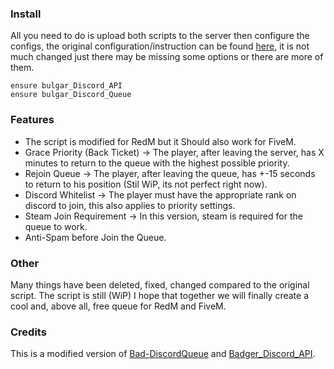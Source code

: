 ### Install

All you need to do is upload both scripts to the server then configure the configs, the original configuration/instruction can be found [here](https://docs.badger.store/fivem-discord-scripts/bad-discordqueue), it is not much changed just there may be missing some options or there are more of them.

```
ensure bulgar_Discord_API
ensure bulgar_Discord_Queue
```
### Features

- The script is modified for RedM but it Should also work for FiveM.
- Grace Priority (Back Ticket) -> The player, after leaving the server, has X minutes to return to the queue with the highest possible priority.
- Rejoin Queue -> The player, after leaving the queue, has +-15 seconds to return to his position (Stil WiP, its not perfect right now).
- Discord Whitelist -> The player must have the appropriate rank on discord to join, this also applies to priority settings.
- Steam Join Requirement -> In this version, steam is required for the queue to work.
- Anti-Spam before Join the Queue.

### Other

Many things have been deleted, fixed, changed compared to the original script. The script is still (WiP) I hope that together we will finally create a cool and, above all, free queue for RedM and FiveM.

### Credits

This is a modified version of [Bad-DiscordQueue](https://github.com/JaredScar/Bad-DiscordQueue) and [Badger_Discord_API](https://github.com/JaredScar/Badger_Discord_API).
